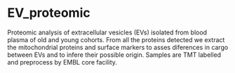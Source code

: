 # EV_proteomic
Proteomic analysis of extracellular vesicles (EVs) isolated from blood plasma of old and young cohorts. From all the proteins detected we extract the mitochondrial proteins and surface markers to asses diferences in cargo between EVs and to infere their possible origin. Samples are TMT labelled and preprocess by EMBL core facility.
